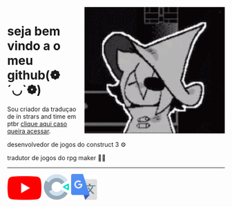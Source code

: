 <img src = "in-stars-in-time.gif" width = "325px" align = "right">

# seja bem vindo a o meu github(❁´◡`❁)
Sou criador da traduçao de in strars and time em ptbr [clique aqui caso queira acessar](https://github.com/iagosamp/In-Strars-And-Time-PTBR/releases/tag/untagged-68512898cd4569df2990).

desenvolvedor de jogos do construct 3 ⚙

tradutor de jogos do rpg maker 🧙‍♂️

---
<img src = "Youtube_logo.png" width = "80px">    <img src = "Construct_3_Logo.svg.png" width = "60px">     <img src = "Google_Translate_logo.svg.png" width = "60px">
